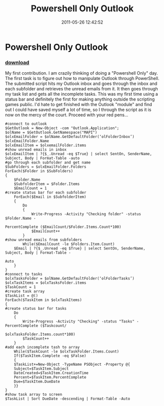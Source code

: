 ﻿---
pid:            2695
poster:         chris seiter
title:          Powershell Only Outlook
date:           2011-05-26 12:42:52
format:         posh
parent:         0
parent:         0

---

# Powershell Only Outlook

### [download](2695.ps1)

My first contribution.  I am crazily thinking of doing a "Powershell Only" day.  The first task is to figure out how to manipulate Outlook through PowerShell.  The submitted script hits my Outlook inbox and goes through the inbox and each subfolder and retrieves the unread emails from it.  It then goes through my task list and gets all the incomplete tasks.  This was my first time using a status bar and definitely the first for making anything outside the scripting games public.  I'd hate to get finished with the Outlook "module" and find out I could have saved myself a lot of time, so I through the script as it is now on the mercy of the court.  Proceed with your red pens...

```posh
#connect to outlook
$GetOutlook = New-Object -com "Outlook.Application"; 
$olName = $GetOutlook.GetNamespace("MAPI")
$olxEmailFolder = $olName.GetDefaultFolder(‘olFolderInbox’)
$olxEmailFolder.Name
$olxEmailItem = $olxemailFolder.items
#show unread emails in inbox
$olxEmailItem | ?{$_.Unread -eq $True} | select SentOn, SenderName, Subject, Body | Format-Table -auto
#go through each subfolder and get name
$SubFolders = $olxEmailFolder.Folders
ForEach($Folder in $SubFolders)
{
	$Folder.Name
	$SubfolderItem = $Folder.Items
	$EmailCount = 1
#create status bar for each subfolder
	ForEach($Email in $SubfolderItem)
	{
		Do
		{
			Write-Progress -Activity "Checking folder" -status $Folder.Name -

PercentComplete ($EmailCount/$Folder.Items.Count*100)
			$EmailCount++
		}
#show unread emails from subfolders
		While($EmailCount -le $Folders.Item.Count)
	$Email | ?{$_.Unread -eq $True} | select SentOn, SenderName, Subject, Body | Format-Table -

Auto
	}
}
#connect to tasks
$olxTasksFolder = $olName.GetDefaultFolder(‘olFolderTasks’)
$olxTaskItems = $olxTasksFolder.items
$TaskCount = 1
#create task array
$TaskList = @()
ForEach($TaskItem in $olxTaskItems)
{
#create status bar for tasks
	Do
	{
		Write-Progress -Activity "Checking" -status "Tasks" -PercentComplete ($Taskcount/

$olxTasksFolder.Items.count*100)
		$TaskCount++
	}
#add each incomplete tash to array
	While($TaskCount -le $olxTaskFolder.Items.Count)
	If($TaskItem.Complete -eq $False)
	{
	$TaskList+=New-Object -TypeName PSObject -Property @{
	Subject=$TaskItem.Subject
	DateCreated=$TaskItem.CreationTime
	Percent=$TaskItem.PercentComplete
	Due=$TaskItem.DueDate
	}}
}
#show task array to screen
$TaskList | Sort DueDate -descending | Format-Table -Auto
```
